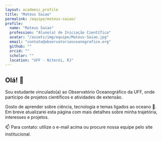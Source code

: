 ```yaml
---
layout: academic_profile
title: "Mateus Saiao"
permalink: /equipe/mateus-saiao/
profile:
  name: "Mateus Saiao"
  profession: "Aluno(a) de Iniciação Científica"
  avatar: "/assets/img/equipe/Mateus-Saiao.jpg"
  email: "contato@observatoriooceanografico.org"
  github: ""
  orcid: ""
  scholar: ""
  location: "UFF - Niterói, RJ"
---
```


## Olá! 👋

Sou estudante vinculado(a) ao Observatório Oceanográfico da UFF, onde participo de projetos científicos e atividades de extensão.

Gosto de aprender sobre ciência, tecnologia e temas ligados ao oceano 🌊. Em breve atualizarei esta página com mais detalhes sobre minha trajetória, interesses e projetos.

📫 Para contato: utilize o e-mail acima ou procure nossa equipe pelo site institucional.
